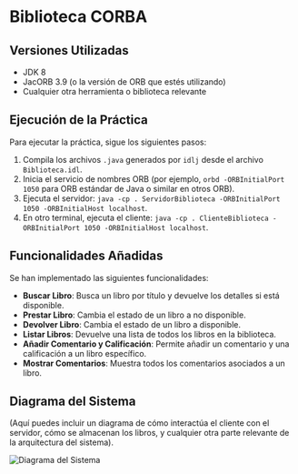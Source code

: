# Biblioteca CORBA

## Versiones Utilizadas
- JDK 8
- JacORB 3.9 (o la versión de ORB que estés utilizando)
- Cualquier otra herramienta o biblioteca relevante

## Ejecución de la Práctica
Para ejecutar la práctica, sigue los siguientes pasos:
1. Compila los archivos `.java` generados por `idlj` desde el archivo `Biblioteca.idl`.
2. Inicia el servicio de nombres ORB (por ejemplo, `orbd -ORBInitialPort 1050` para ORB estándar de Java o similar en otros ORB).
3. Ejecuta el servidor: `java -cp . ServidorBiblioteca -ORBInitialPort 1050 -ORBInitialHost localhost`.
4. En otro terminal, ejecuta el cliente: `java -cp . ClienteBiblioteca -ORBInitialPort 1050 -ORBInitialHost localhost`.

## Funcionalidades Añadidas
Se han implementado las siguientes funcionalidades:
- **Buscar Libro**: Busca un libro por título y devuelve los detalles si está disponible.
- **Prestar Libro**: Cambia el estado de un libro a no disponible.
- **Devolver Libro**: Cambia el estado de un libro a disponible.
- **Listar Libros**: Devuelve una lista de todos los libros en la biblioteca.
- **Añadir Comentario y Calificación**: Permite añadir un comentario y una calificación a un libro específico.
- **Mostrar Comentarios**: Muestra todos los comentarios asociados a un libro.

## Diagrama del Sistema
(Aquí puedes incluir un diagrama de cómo interactúa el cliente con el servidor, cómo se almacenan los libros, y cualquier otra parte relevante de la arquitectura del sistema).

![Diagrama del Sistema](ruta/al/diagrama.png)
